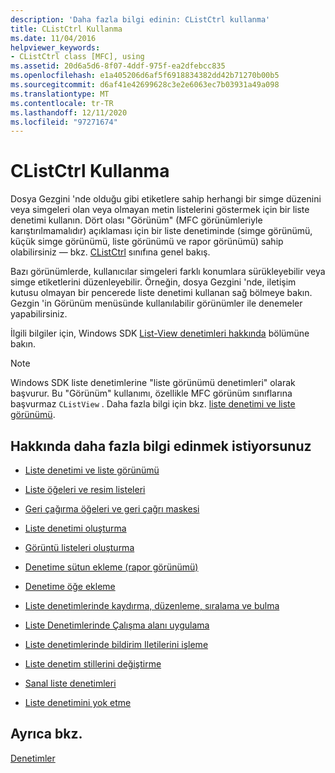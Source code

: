 ```yaml
---
description: 'Daha fazla bilgi edinin: CListCtrl kullanma'
title: CListCtrl Kullanma
ms.date: 11/04/2016
helpviewer_keywords:
- CListCtrl class [MFC], using
ms.assetid: 20d6a5d6-8f07-4ddf-975f-ea2dfebcc835
ms.openlocfilehash: e1a405206d6af5f6918834382dd42b71270b00b5
ms.sourcegitcommit: d6af41e42699628c3e2e6063ec7b03931a49a098
ms.translationtype: MT
ms.contentlocale: tr-TR
ms.lasthandoff: 12/11/2020
ms.locfileid: "97271674"
---
```

# <a name="using-clistctrl"></a>CListCtrl Kullanma

Dosya Gezgini 'nde olduğu gibi etiketlere sahip herhangi bir simge düzenini veya simgeleri olan veya olmayan metin listelerini göstermek için bir liste denetimi kullanın. Dört olası "Görünüm" (MFC görünümleriyle karıştırılmamalıdır) açıklaması için bir liste denetiminde (simge görünümü, küçük simge görünümü, liste görünümü ve rapor görünümü) sahip olabilirsiniz — bkz. [CListCtrl](../mfc/reference/clistctrl-class.md) sınıfına genel bakış.

Bazı görünümlerde, kullanıcılar simgeleri farklı konumlara sürükleyebilir veya simge etiketlerini düzenleyebilir. Örneğin, dosya Gezgini 'nde, iletişim kutusu olmayan bir pencerede liste denetimi kullanan sağ bölmeye bakın. Gezgin 'in Görünüm menüsünde kullanılabilir görünümler ile denemeler yapabilirsiniz.

İlgili bilgiler için, Windows SDK [List-View denetimleri hakkında](/windows/win32/Controls/list-view-controls-overview) bölümüne bakın.

> [!NOTE]
> Windows SDK liste denetimlerine "liste görünümü denetimleri" olarak başvurur. Bu "Görünüm" kullanımı, özellikle MFC görünüm sınıflarına başvurmaz `CListView` . Daha fazla bilgi için bkz. [liste denetimi ve liste görünümü](../mfc/list-control-and-list-view.md).

## <a name="what-do-you-want-to-know-more-about"></a>Hakkında daha fazla bilgi edinmek istiyorsunuz

- [Liste denetimi ve liste görünümü](../mfc/list-control-and-list-view.md)

- [Liste öğeleri ve resim listeleri](../mfc/list-items-and-image-lists.md)

- [Geri çağırma öğeleri ve geri çağrı maskesi](../mfc/callback-items-and-the-callback-mask.md)

- [Liste denetimi oluşturma](../mfc/creating-the-list-control.md)

- [Görüntü listeleri oluşturma](../mfc/creating-the-image-lists.md)

- [Denetime sütun ekleme (rapor görünümü)](../mfc/adding-columns-to-the-control-report-view.md)

- [Denetime öğe ekleme](../mfc/adding-items-to-the-control.md)

- [Liste denetimlerinde kaydırma, düzenleme, sıralama ve bulma](../mfc/scrolling-arranging-sorting-and-finding-in-list-controls.md)

- [Liste Denetimlerinde Çalışma alanı uygulama](../mfc/implementing-working-areas-in-list-controls.md)

- [Liste denetimlerinde bildirim Iletilerini işleme](../mfc/processing-notification-messages-in-list-controls.md)

- [Liste denetim stillerini değiştirme](../mfc/changing-list-control-styles.md)

- [Sanal liste denetimleri](../mfc/virtual-list-controls.md)

- [Liste denetimini yok etme](../mfc/destroying-the-list-control.md)

## <a name="see-also"></a>Ayrıca bkz.

[Denetimler](../mfc/controls-mfc.md)

